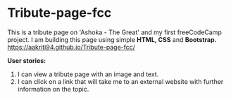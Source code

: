 # Tribute-page-fcc
This is a tribute page on 'Ashoka - The Great' and my first freeCodeCamp project.
I am building this page using simple **HTML, CSS** and **Bootstrap.** <br>
https://aakriti94.github.io/Tribute-page-fcc/

**User stories:**
1. I can view a tribute page with an image and text.
2. I can click on a link that will take me to an external website with further information on the topic.
